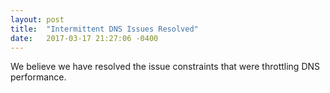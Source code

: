 ```yaml
---
layout: post
title:  "Intermittent DNS Issues Resolved"
date:   2017-03-17 21:27:06 -0400
---
```


We believe we have resolved the issue constraints that were throttling DNS performance.
